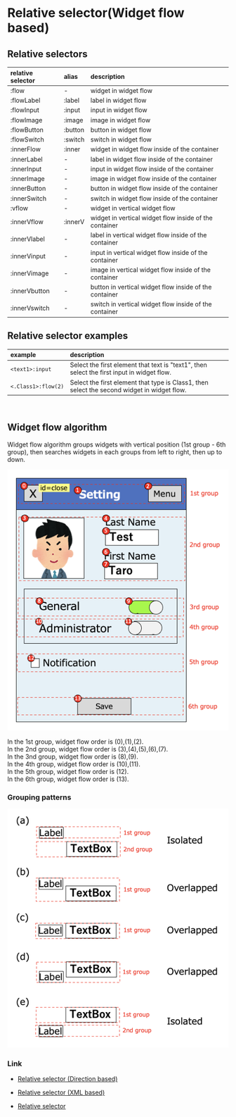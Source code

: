 # Relative selector(Widget flow based)

## Relative selectors

| relative selector | alias    | description                                            |
|:------------------|:---------|:-------------------------------------------------------|
| :flow             | -        | widget in widget flow                                  |
| :flowLabel        | :label   | label in widget flow                                   |
| :flowInput        | :input   | input in widget flow                                   |
| :flowImage        | :image   | image in widget flow                                   |
| :flowButton       | :button  | button in widget flow                                  |
| :flowSwitch       | :switch  | switch in widget flow                                  |
| :innerFlow        | :inner   | widget in widget flow inside of the container          |
| :innerLabel       | -        | label in widget flow inside of the container           |
| :innerInput       | -        | input in widget flow inside of the container           |
| :innerImage       | -        | image in widget flow inside of the container           |
| :innerButton      | -        | button in widget flow inside of the container          |
| :innerSwitch      | -        | switch in widget flow inside of the container          |
| :vflow            | -        | widget in vertical widget flow                         |
| :innerVflow       | :innerV  | widget in vertical widget flow inside of the container |
| :innerVlabel      | -        | label in vertical widget flow inside of the container  |
| :innerVinput      | -        | input in vertical widget flow inside of the container  |
| :innerVimage      | -        | image in vertical widget flow inside of the container  |
| :innerVbutton     | -        | button in vertical widget flow inside of the container |
| :innerVswitch     | -        | switch in vertical widget flow inside of the container |

## Relative selector examples

| example                  | description                                                                                  |
|:-------------------------|:---------------------------------------------------------------------------------------------|
| `<text1>:input`          | Select the first element that text is "text1", then select the first input in widget flow.   |
| `<.Class1>:flow(2)`      | Select the first element that type is Class1, then select the second widget in widget flow.  |

<br>

## Widget flow algorithm

Widget flow algorithm groups widgets with vertical position (1st group - 6th group), then searches widgets in each
groups
from left to right, then up to down.

![Widget flow](../../_images/widget_flow.png)

In the 1st group, widget flow order is (0),(1),(2). <br>
In the 2nd group, widget flow order is (3),(4),(5),(6),(7). <br>
In the 3nd group, widget flow order is (8),(9). <br>
In the 4th group, widget flow order is (10),(11). <br>
In the 5th group, widget flow order is (12). <br>
In the 6th group, widget flow order is (13). <br>

### Grouping patterns

![Widget flow Grouping](../../_images/widget_flow_grouping.png)

### Link

- [Relative selector (Direction based)](relative_selector_direction.md)

- [Relative selector (XML based)](relative_selector_xml.md)

- [Relative selector](relative_selector.md)

